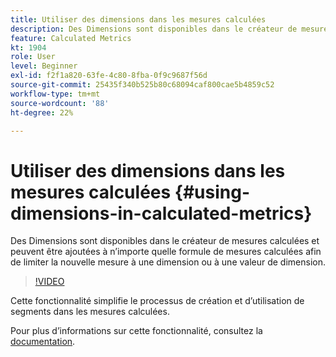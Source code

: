 ```yaml
---
title: Utiliser des dimensions dans les mesures calculées
description: Des Dimensions sont disponibles dans le créateur de mesures calculées et peuvent être ajoutées à n’importe quelle formule de mesures calculées afin de limiter la nouvelle mesure à une dimension ou à une valeur de dimension.
feature: Calculated Metrics
kt: 1904
role: User
level: Beginner
exl-id: f2f1a820-63fe-4c80-8fba-0f9c9687f56d
source-git-commit: 25435f340b525b80c68094caf800cae5b4859c52
workflow-type: tm+mt
source-wordcount: '88'
ht-degree: 22%

---
```


# Utiliser des dimensions dans les mesures calculées {#using-dimensions-in-calculated-metrics}

Des Dimensions sont disponibles dans le créateur de mesures calculées et peuvent être ajoutées à n’importe quelle formule de mesures calculées afin de limiter la nouvelle mesure à une dimension ou à une valeur de dimension.

>[!VIDEO](https://video.tv.adobe.com/v/37462/?quality=12&learn=on&captions=fre_fr)

Cette fonctionnalité simplifie le processus de création et d’utilisation de segments dans les mesures calculées.

Pour plus dʼinformations sur cette fonctionnalité, consultez la [documentation](https://experienceleague.adobe.com/docs/analytics/components/calculated-metrics/calcmetric-workflow/cm-build-metrics.html?lang=fr).
